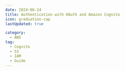 ```yaml
---
date: 2024-06-24
title: Authentication with OAuth and Amazon Cognito
icon: graduation-cap
lastUpdated: true

category:
  - AWS
tag:
  - Cognito
  - S3
  - IAM
  - Guide
---
```


<Catalog />
